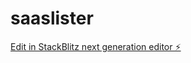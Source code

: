 # saaslister

[Edit in StackBlitz next generation editor ⚡️](https://stackblitz.com/~/github.com/depixed/saaslister)
